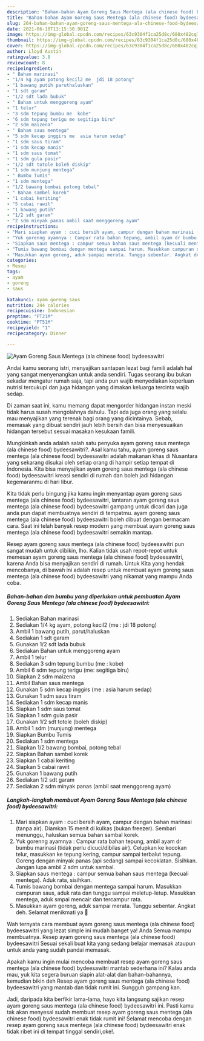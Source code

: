 ```yaml
---
description: "Bahan-bahan Ayam Goreng Saus Mentega (ala chinese food) bydeesawitri yang lezat Untuk Jualan"
title: "Bahan-bahan Ayam Goreng Saus Mentega (ala chinese food) bydeesawitri yang lezat Untuk Jualan"
slug: 264-bahan-bahan-ayam-goreng-saus-mentega-ala-chinese-food-bydeesawitri-yang-lezat-untuk-jualan
date: 2021-06-10T13:15:50.901Z
image: https://img-global.cpcdn.com/recipes/63c9304f1ca25d8c/680x482cq70/ayam-goreng-saus-mentega-ala-chinese-food-bydeesawitri-foto-resep-utama.jpg
thumbnail: https://img-global.cpcdn.com/recipes/63c9304f1ca25d8c/680x482cq70/ayam-goreng-saus-mentega-ala-chinese-food-bydeesawitri-foto-resep-utama.jpg
cover: https://img-global.cpcdn.com/recipes/63c9304f1ca25d8c/680x482cq70/ayam-goreng-saus-mentega-ala-chinese-food-bydeesawitri-foto-resep-utama.jpg
author: Lloyd Austin
ratingvalue: 3.8
reviewcount: 8
recipeingredient:
- " Bahan marinasi"
- "1/4 kg ayam potong kecil2 me  jdi 18 potong"
- "1 bawang putih paruthaluskan"
- "1 sdt garam"
- "1/2 sdt lada bubuk"
- " Bahan untuk menggoreng ayam"
- "1 telur"
- "3 sdm tepung bumbu me  kobe"
- "6 sdm tepung terigu me segitiga biru"
- "2 sdm maizena"
- " Bahan saus mentega"
- "5 sdm kecap inggirs me  asia harum sedap"
- "1 sdm saus tiram"
- "1 sdm kecap manis"
- "1 sdm saus tomat"
- "1 sdm gula pasir"
- "1/2 sdt totole boleh diskip"
- "1 sdm munjung mentega"
- " Bumbu Tumis"
- "1 sdm mentega"
- "1/2 bawang bombai potong tebal"
- " Bahan sambel korek"
- "1 cabai keriting"
- "5 cabai rawit"
- "1 bawang putih"
- "1/2 sdt garam"
- "2 sdm minyak panas ambil saat menggoreng ayam"
recipeinstructions:
- "Mari siapkan ayam : cuci bersih ayam, campur dengan bahan marinasi (tanpa air). Diamkan 15 menit di kulkas (bukan freezer). Sembari menunggu, haluskan semua bahan sambal korek."
- "Yuk gorenng ayamnya : Campur rata bahan tepung, ambil ayam dr bumbu marinasi (tidak perlu dicuci/dibilas air). Celupkan ke kocokan telur, masukkan ke tepung kering, campur sampai terbalut tepung. Goreng dengan minyak panas (api sedang) sampai kecoklatan. Sisihkan. Jangan lupa ambil 2 sdm untuk sambal."
- "Siapkan saus mentega : campur semua bahan saus mentega (kecuali mentega). Aduk rata, sisihkan."
- "Tumis bawang bombai dengan mentega sampai harum. Masukkan campuran saus, aduk rata dan tunggu sampai meletup-letup. Masukkan mentega, aduk smpai mencair dan tercampur rata."
- "Masukkan ayam goreng, aduk sampai merata. Tunggu sebentar. Angkat deh. Selamat menikmati ya 🤤"
categories:
- Resep
tags:
- ayam
- goreng
- saus

katakunci: ayam goreng saus 
nutrition: 244 calories
recipecuisine: Indonesian
preptime: "PT21M"
cooktime: "PT51M"
recipeyield: "1"
recipecategory: Dinner

---
```



![Ayam Goreng Saus Mentega (ala chinese food) bydeesawitri](https://img-global.cpcdn.com/recipes/63c9304f1ca25d8c/680x482cq70/ayam-goreng-saus-mentega-ala-chinese-food-bydeesawitri-foto-resep-utama.jpg)

Andai kamu seorang istri, menyajikan santapan lezat bagi famili adalah hal yang sangat menyenangkan untuk anda sendiri. Tugas seorang ibu bukan sekadar mengatur rumah saja, tapi anda pun wajib menyediakan keperluan nutrisi tercukupi dan juga hidangan yang dimakan keluarga tercinta wajib sedap.

Di zaman  saat ini, kamu memang dapat mengorder hidangan instan meski tidak harus susah mengolahnya dahulu. Tapi ada juga orang yang selalu mau menyajikan yang terenak bagi orang yang dicintainya. Sebab, memasak yang dibuat sendiri jauh lebih bersih dan bisa menyesuaikan hidangan tersebut sesuai masakan kesukaan famili. 



Mungkinkah anda adalah salah satu penyuka ayam goreng saus mentega (ala chinese food) bydeesawitri?. Asal kamu tahu, ayam goreng saus mentega (ala chinese food) bydeesawitri adalah makanan khas di Nusantara yang sekarang disukai oleh setiap orang di hampir setiap tempat di Indonesia. Kita bisa menyajikan ayam goreng saus mentega (ala chinese food) bydeesawitri kreasi sendiri di rumah dan boleh jadi hidangan kegemaranmu di hari libur.

Kita tidak perlu bingung jika kamu ingin menyantap ayam goreng saus mentega (ala chinese food) bydeesawitri, lantaran ayam goreng saus mentega (ala chinese food) bydeesawitri gampang untuk dicari dan juga anda pun dapat membuatnya sendiri di tempatmu. ayam goreng saus mentega (ala chinese food) bydeesawitri boleh dibuat dengan bermacam cara. Saat ini telah banyak resep modern yang membuat ayam goreng saus mentega (ala chinese food) bydeesawitri semakin mantap.

Resep ayam goreng saus mentega (ala chinese food) bydeesawitri pun sangat mudah untuk dibikin, lho. Kalian tidak usah repot-repot untuk memesan ayam goreng saus mentega (ala chinese food) bydeesawitri, karena Anda bisa menyajikan sendiri di rumah. Untuk Kita yang hendak mencobanya, di bawah ini adalah resep untuk membuat ayam goreng saus mentega (ala chinese food) bydeesawitri yang nikamat yang mampu Anda coba.

<!--inarticleads1-->

##### Bahan-bahan dan bumbu yang diperlukan untuk pembuatan Ayam Goreng Saus Mentega (ala chinese food) bydeesawitri:

1. Sediakan  Bahan marinasi
1. Sediakan 1/4 kg ayam, potong kecil2 (me : jdi 18 potong)
1. Ambil 1 bawang putih, parut/haluskan
1. Sediakan 1 sdt garam
1. Gunakan 1/2 sdt lada bubuk
1. Sediakan  Bahan untuk menggoreng ayam
1. Ambil 1 telur
1. Sediakan 3 sdm tepung bumbu (me : kobe)
1. Ambil 6 sdm tepung terigu (me: segitiga biru)
1. Siapkan 2 sdm maizena
1. Ambil  Bahan saus mentega
1. Gunakan 5 sdm kecap inggirs (me : asia harum sedap)
1. Gunakan 1 sdm saus tiram
1. Sediakan 1 sdm kecap manis
1. Siapkan 1 sdm saus tomat
1. Siapkan 1 sdm gula pasir
1. Gunakan 1/2 sdt totole (boleh diskip)
1. Ambil 1 sdm (munjung) mentega
1. Siapkan  Bumbu Tumis
1. Sediakan 1 sdm mentega
1. Siapkan 1/2 bawang bombai, potong tebal
1. Siapkan  Bahan sambel korek
1. Siapkan 1 cabai keriting
1. Siapkan 5 cabai rawit
1. Gunakan 1 bawang putih
1. Sediakan 1/2 sdt garam
1. Sediakan 2 sdm minyak panas (ambil saat menggoreng ayam)




<!--inarticleads2-->

##### Langkah-langkah membuat Ayam Goreng Saus Mentega (ala chinese food) bydeesawitri:

1. Mari siapkan ayam : cuci bersih ayam, campur dengan bahan marinasi (tanpa air). Diamkan 15 menit di kulkas (bukan freezer). Sembari menunggu, haluskan semua bahan sambal korek.
1. Yuk gorenng ayamnya : Campur rata bahan tepung, ambil ayam dr bumbu marinasi (tidak perlu dicuci/dibilas air). Celupkan ke kocokan telur, masukkan ke tepung kering, campur sampai terbalut tepung. Goreng dengan minyak panas (api sedang) sampai kecoklatan. Sisihkan. Jangan lupa ambil 2 sdm untuk sambal.
1. Siapkan saus mentega : campur semua bahan saus mentega (kecuali mentega). Aduk rata, sisihkan.
1. Tumis bawang bombai dengan mentega sampai harum. Masukkan campuran saus, aduk rata dan tunggu sampai meletup-letup. Masukkan mentega, aduk smpai mencair dan tercampur rata.
1. Masukkan ayam goreng, aduk sampai merata. Tunggu sebentar. Angkat deh. Selamat menikmati ya 🤤




Wah ternyata cara membuat ayam goreng saus mentega (ala chinese food) bydeesawitri yang lezat simple ini mudah banget ya! Anda Semua mampu membuatnya. Resep ayam goreng saus mentega (ala chinese food) bydeesawitri Sesuai sekali buat kita yang sedang belajar memasak ataupun untuk anda yang sudah pandai memasak.

Apakah kamu ingin mulai mencoba membuat resep ayam goreng saus mentega (ala chinese food) bydeesawitri mantab sederhana ini? Kalau anda mau, yuk kita segera buruan siapin alat-alat dan bahan-bahannya, kemudian bikin deh Resep ayam goreng saus mentega (ala chinese food) bydeesawitri yang mantab dan tidak rumit ini. Sungguh gampang kan. 

Jadi, daripada kita berfikir lama-lama, hayo kita langsung sajikan resep ayam goreng saus mentega (ala chinese food) bydeesawitri ini. Pasti kamu tak akan menyesal sudah membuat resep ayam goreng saus mentega (ala chinese food) bydeesawitri enak tidak rumit ini! Selamat mencoba dengan resep ayam goreng saus mentega (ala chinese food) bydeesawitri enak tidak ribet ini di tempat tinggal sendiri,oke!.

